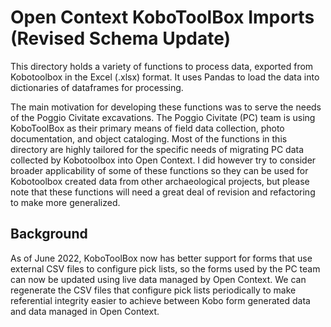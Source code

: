 # Open Context KoboToolBox Imports (Revised Schema Update)

This directory holds a variety of functions to process data, exported from Kobotoolbox in the Excel (.xlsx) format.
It uses Pandas to load the data into dictionaries of dataframes for processing.

The main motivation for developing these functions was to serve the needs of the Poggio Civitate excavations. The
Poggio Civitate (PC) team is using KoboToolBox as their primary means of field data collection, photo documentation,
and object cataloging. Most of the functions in this directory are highly tailored for the specific needs of migrating
PC data collected by Kobotoolbox into Open Context. I did however try to consider broader applicability of some of these
functions so they can be used for Kobotoolbox created data from other archaeological projects, but please note that these
functions will need a great deal of revision and refactoring to make more generalized.


## Background
As of June 2022, KoboToolBox now has better support for forms that use external CSV files to configure pick lists, 
so the forms used by the PC team can now be updated using live data managed by Open Context. We can regenerate the
CSV files that configure pick lists periodically to make referential integrity easier to achieve between Kobo form
generated data and data managed in Open Context. 
